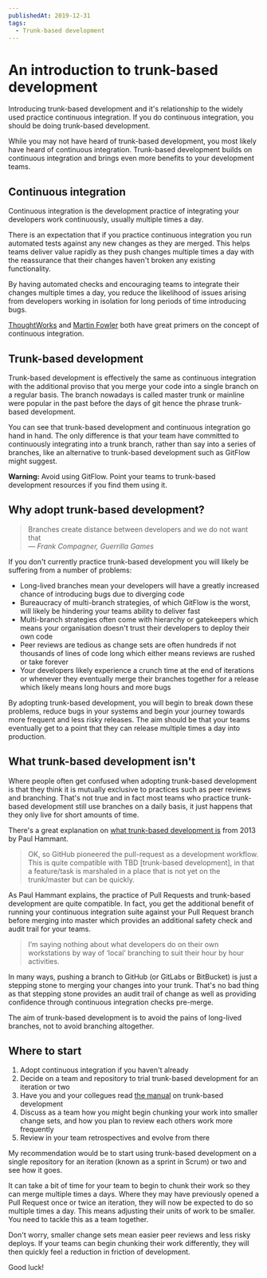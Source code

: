 ```yaml
---
publishedAt: 2019-12-31
tags:
  - Trunk-based development
---
```


# An introduction to trunk-based development

Introducing trunk-based development and it's relationship to the widely used practice continuous integration. If you do continuous integration, you should be doing trunk-based development.

While you may not have heard of trunk-based development, you most likely have heard of continuous integration. Trunk-based development builds on continuous integration and brings even more benefits to your development teams.

## Continuous integration

Continuous integration is the development practice of integrating your developers work continuously, usually multiple times a day.

There is an expectation that if you practice continuous integration you run automated tests against any new changes as they are merged. This helps teams deliver value rapidly as they push changes multiple times a day with the reassurance that their changes haven't broken any existing functionality.

By having automated checks and encouraging teams to integrate their changes multiple times a day, you reduce the likelihood of issues arising from developers working in isolation for long periods of time introducing bugs.

[ThoughtWorks](https://www.thoughtworks.com/continuous-integration) and [Martin Fowler](https://martinfowler.com/articles/continuousIntegration.html) both have great primers on the concept of continuous integration.

## Trunk-based development

Trunk-based development is effectively the same as continuous integration with the additional proviso that you merge your code into a single branch on a regular basis. The branch nowadays is called master trunk or mainline were popular in the past before the days of git hence the phrase trunk-based development.

You can see that trunk-based development and continuous integration go hand in hand. The only difference is that your team have committed to continuously integrating into a trunk branch, rather than say into a series of branches, like an alternative to trunk-based development such as GitFlow might suggest.

**Warning:** Avoid using GitFlow. Point your teams to trunk-based development resources if you find them using it.

## Why adopt trunk-based development?

> Branches create distance between developers and we do not want that
> <br /><cite>— Frank Compagner, Guerrilla Games</cite>

If you don't currently practice trunk-based development you will likely be suffering from a number of problems:

- Long-lived branches mean your developers will have a greatly increased chance of introducing bugs due to diverging code
- Bureaucracy of multi-branch strategies, of which GitFlow is the worst, will likely be hindering your teams ability to deliver fast
- Multi-branch strategies often come with hierarchy or gatekeepers which means your organisation doesn't trust their developers to deploy their own code
- Peer reviews are tedious as change sets are often hundreds if not thousands of lines of code long which either means reviews are rushed or take forever
- Your developers likely experience a crunch time at the end of iterations or whenever they eventually merge their branches together for a release which likely means long hours and more bugs

By adopting trunk-based development, you will begin to break down these problems, reduce bugs in your systems and begin your journey towards more frequent and less risky releases. The aim should be that your teams eventually get to a point that they can release multiple times a day into production.

## What trunk-based development isn't

Where people often get confused when adopting trunk-based development is that they think it is mutually exclusive to practices such as peer reviews and branching. That's not true and in fact most teams who practice trunk-based development still use branches on a daily basis, it just happens that they only live for short amounts of time.

There's a great explanation on [what trunk-based development is](https://paulhammant.com/2013/04/05/what-is-trunk-based-development/) from 2013 by Paul Hammant.

> OK, so GitHub pioneered the pull-request as a development workflow. This is quite compatible with TBD [trunk-based development], in that a feature/task is marshaled in a place that is not yet on the trunk/master but can be quickly.

As Paul Hammant explains, the practice of Pull Requests and trunk-based development are quite compatible. In fact, you get the additional benefit of running your continuous integration suite against your Pull Request branch before merging into master which provides an additional safety check and audit trail for your teams.

> I’m saying nothing about what developers do on their own workstations by way of ‘local’ branching to suit their hour by hour activities.

In many ways, pushing a branch to GitHub (or GitLabs or BitBucket) is just a stepping stone to merging your changes into your trunk. That's no bad thing as that stepping stone provides an audit trail of change as well as providing confidence through continuous integration checks pre-merge.

The aim of trunk-based development is to avoid the pains of long-lived branches, not to avoid branching altogether.

## Where to start

1. Adopt continuous integration if you haven't already
2. Decide on a team and repository to trial trunk-based development for an iteration or two
3. Have you and your collegues read [the manual](https://trunkbaseddevelopment.com/) on trunk-based development
4. Discuss as a team how you might begin chunking your work into smaller change sets, and how you plan to review each others work more frequently
5. Review in your team retrospectives and evolve from there

My recommendation would be to start using trunk-based development on a single repository for an iteration (known as a sprint in Scrum) or two and see how it goes.

It can take a bit of time for your team to begin to chunk their work so they can merge multiple times a days. Where they may have previously opened a Pull Request once or twice an iteration, they will now be expected to do so multiple times a day. This means adjusting their units of work to be smaller. You need to tackle this as a team together.

Don't worry, smaller change sets mean easier peer reviews and less risky deploys. If your teams can begin chunking their work differently, they will then quickly feel a reduction in friction of development.

Good luck!
